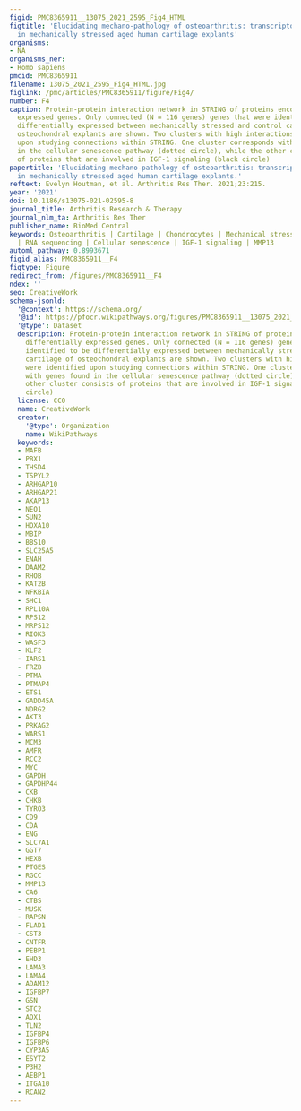 ```yaml
---
figid: PMC8365911__13075_2021_2595_Fig4_HTML
figtitle: 'Elucidating mechano-pathology of osteoarthritis: transcriptome-wide differences
  in mechanically stressed aged human cartilage explants'
organisms:
- NA
organisms_ner:
- Homo sapiens
pmcid: PMC8365911
filename: 13075_2021_2595_Fig4_HTML.jpg
figlink: /pmc/articles/PMC8365911/figure/Fig4/
number: F4
caption: Protein-protein interaction network in STRING of proteins encoded by differentially
  expressed genes. Only connected (N = 116 genes) genes that were identified to be
  differentially expressed between mechanically stressed and control cartilage of
  osteochondral explants are shown. Two clusters with high interactions were identified
  upon studying connections within STRING. One cluster corresponds with genes found
  in the cellular senescence pathway (dotted circle), while the other cluster consists
  of proteins that are involved in IGF-1 signaling (black circle)
papertitle: 'Elucidating mechano-pathology of osteoarthritis: transcriptome-wide differences
  in mechanically stressed aged human cartilage explants.'
reftext: Evelyn Houtman, et al. Arthritis Res Ther. 2021;23:215.
year: '2021'
doi: 10.1186/s13075-021-02595-8
journal_title: Arthritis Research & Therapy
journal_nlm_ta: Arthritis Res Ther
publisher_name: BioMed Central
keywords: Osteoarthritis | Cartilage | Chondrocytes | Mechanical stress | Mechano-pathology
  | RNA sequencing | Cellular senescence | IGF-1 signaling | MMP13
automl_pathway: 0.8993671
figid_alias: PMC8365911__F4
figtype: Figure
redirect_from: /figures/PMC8365911__F4
ndex: ''
seo: CreativeWork
schema-jsonld:
  '@context': https://schema.org/
  '@id': https://pfocr.wikipathways.org/figures/PMC8365911__13075_2021_2595_Fig4_HTML.html
  '@type': Dataset
  description: Protein-protein interaction network in STRING of proteins encoded by
    differentially expressed genes. Only connected (N = 116 genes) genes that were
    identified to be differentially expressed between mechanically stressed and control
    cartilage of osteochondral explants are shown. Two clusters with high interactions
    were identified upon studying connections within STRING. One cluster corresponds
    with genes found in the cellular senescence pathway (dotted circle), while the
    other cluster consists of proteins that are involved in IGF-1 signaling (black
    circle)
  license: CC0
  name: CreativeWork
  creator:
    '@type': Organization
    name: WikiPathways
  keywords:
  - MAFB
  - PBX1
  - THSD4
  - TSPYL2
  - ARHGAP10
  - ARHGAP21
  - AKAP13
  - NEO1
  - SUN2
  - HOXA10
  - MBIP
  - BBS10
  - SLC25A5
  - ENAH
  - DAAM2
  - RHOB
  - KAT2B
  - NFKBIA
  - SHC1
  - RPL10A
  - RPS12
  - MRPS12
  - RIOK3
  - WASF3
  - KLF2
  - IARS1
  - FRZB
  - PTMA
  - PTMAP4
  - ETS1
  - GADD45A
  - NDRG2
  - AKT3
  - PRKAG2
  - WARS1
  - MCM3
  - AMFR
  - RCC2
  - MYC
  - GAPDH
  - GAPDHP44
  - CKB
  - CHKB
  - TYRO3
  - CD9
  - CDA
  - ENG
  - SLC7A1
  - GGT7
  - HEXB
  - PTGES
  - RGCC
  - MMP13
  - CA6
  - CTBS
  - MUSK
  - RAPSN
  - FLAD1
  - CST3
  - CNTFR
  - PEBP1
  - EHD3
  - LAMA3
  - LAMA4
  - ADAM12
  - IGFBP7
  - GSN
  - STC2
  - AOX1
  - TLN2
  - IGFBP4
  - IGFBP6
  - CYP3A5
  - ESYT2
  - P3H2
  - AEBP1
  - ITGA10
  - RCAN2
---
```


